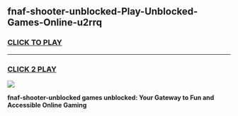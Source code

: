
## fnaf-shooter-unblocked-Play-Unblocked-Games-Online-u2rrq
<h3>
<a href="https://premium76.site?title=fnaf-shooter-unblocked&ref=25A">CLICK TO PLAY</a></h3>
<hr>

<h3>
<a href="https://premium76.site?title=fnaf-shooter-unblocked&ref=25A">CLICK 2 PLAY</a>
  
</h3>

<a href="https://premium76.site?title=fnaf-shooter-unblocked&ref=25A"><img src="https://clearcache.store/games.png"></a>


**fnaf-shooter-unblocked games unblocked: Your Gateway to Fun and Accessible Online Gaming**
